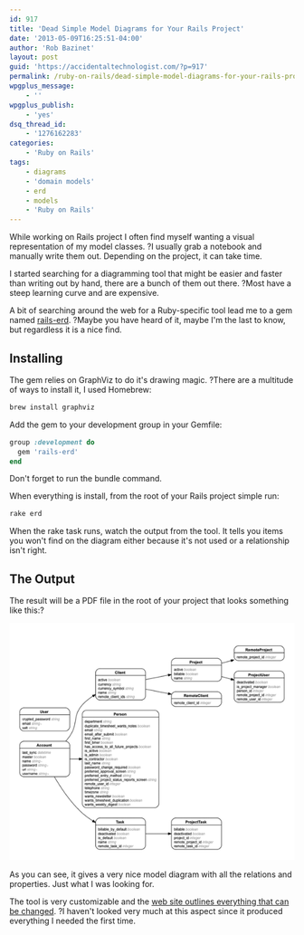 ```yaml
---
id: 917
title: 'Dead Simple Model Diagrams for Your Rails Project'
date: '2013-05-09T16:25:51-04:00'
author: 'Rob Bazinet'
layout: post
guid: 'https://accidentaltechnologist.com/?p=917'
permalink: /ruby-on-rails/dead-simple-model-diagrams-for-your-rails-project/
wpgplus_message:
    - ''
wpgplus_publish:
    - 'yes'
dsq_thread_id:
    - '1276162283'
categories:
    - 'Ruby on Rails'
tags:
    - diagrams
    - 'domain models'
    - erd
    - models
    - 'Ruby on Rails'
---
```


While working on Rails project I often find myself wanting a visual representation of my model classes. ?I usually grab a notebook and manually write them out. Depending on the project, it can take time.

I started searching for a diagramming tool that might be easier and faster than writing out by hand, there are a bunch of them out there. ?Most have a steep learning curve and are expensive.

A bit of searching around the web for a Ruby-specific tool lead me to a gem named [rails-erd](https://github.com/voormedia/rails-erd). ?Maybe you have heard of it, maybe I'm the last to know, but regardless it is a nice find.

## Installing

The gem relies on GraphViz to do it's drawing magic. ?There are a multitude of ways to install it, I used Homebrew:

```bash
brew install graphviz
```

Add the gem to your development group in your Gemfile:

```ruby
group :development do
  gem 'rails-erd'
end
```

Don't forget to run the bundle command.

When everything is install, from the root of your Rails project simple run:

```bash
rake erd
```

When the rake task runs, watch the output from the tool. It tells you items you won't find on the diagram either because it's not used or a relationship isn't right.

## The Output

The result will be a PDF file in the root of your project that looks something like this:?

![Erd](/assets/img/2013/05/erd1.png "erd.png")

As you can see, it gives a very nice model diagram with all the relations and properties. Just what I was looking for.

The tool is very customizable and the [web site outlines everything that can be changed](http://rails-erd.rubyforge.org/customise.html). ?I haven't looked very much at this aspect since it produced everything I needed the first time.